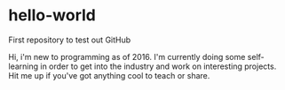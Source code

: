 # hello-world
First repository to test out GitHub

Hi, i'm new to programming as of 2016. I'm currently doing some self-learning in order to get into the industry and work on interesting projects. Hit me up if you've got anything cool to teach or share.
